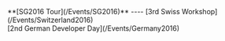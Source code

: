 <div class='linkbox'>
**[SG2016 Tour](/Events/SG2016)**
----
[3rd Swiss Workshop](/Events/Switzerland2016)<br />
[2nd German Developer Day](/Events/Germany2016)<br />
</div>
